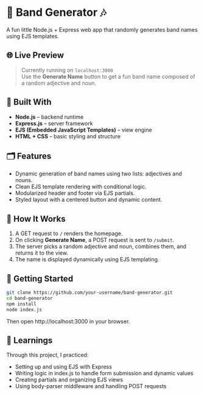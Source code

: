 # 🎸 Band Generator 🎶

A fun little Node.js + Express web app that randomly generates band names using EJS templates.

## 🌐 Live Preview

> Currently running on `localhost:3000`  
> Use the **Generate Name** button to get a fun band name composed of a random adjective and noun.


## 🧰 Built With

- **Node.js** – backend runtime
- **Express.js** – server framework
- **EJS (Embedded JavaScript Templates)** – view engine
- **HTML + CSS** – basic styling and structure

## 🗂️ Features

- Dynamic generation of band names using two lists: adjectives and nouns.
- Clean EJS template rendering with conditional logic.
- Modularized header and footer via EJS partials.
- Styled layout with a centered button and dynamic content.

## 🧪 How It Works

1. A GET request to `/` renders the homepage.
2. On clicking **Generate Name**, a POST request is sent to `/submit`.
3. The server picks a random adjective and noun, combines them, and returns it to the view.
4. The name is displayed dynamically using EJS templating.


## 🏁 Getting Started

```bash
git clone https://github.com/your-username/band-generator.git
cd band-generator
npm install
node index.js
```

Then open http://localhost:3000 in your browser.

## 📝 Learnings

Through this project, I practiced:

- Setting up and using EJS with Express
- Writing logic in index.js to handle form submission and dynamic values
- Creating partials and organizing EJS views
- Using body-parser middleware and handling POST requests

